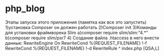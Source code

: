 # php_blog
Этапы запуска этого приложения (памятка как все это запустить)
1)установка Composer он должен работать
2)Composer init
3)Команды для установки фраймворека Slim 
    a)composer require slim/slim:"4.*"
    b)composer require slim/psr7
4) Создание файла .htaccess 
    в него внести данные: RewriteEngine On
                         RewriteCond %{REQUEST_FILENAME} !-f
                         RewriteCond %{REQUEST_FILENAME} !-d
                         RewriteRule ^ index.php [QSA,L]
   
